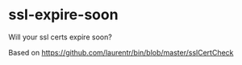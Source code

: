 # ssl-expire-soon
Will your ssl certs expire soon?

Based on https://github.com/laurentr/bin/blob/master/sslCertCheck
